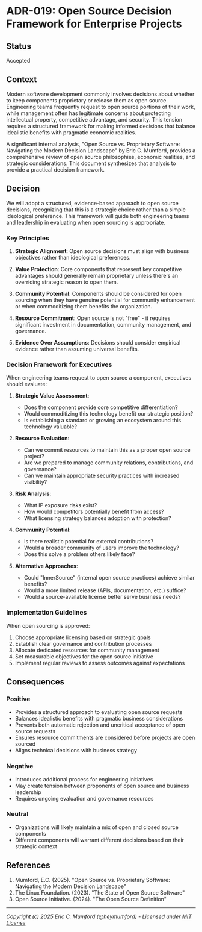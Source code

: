 # ADR-019: Open Source Decision Framework for Enterprise Projects

## Status

Accepted

## Context

Modern software development commonly involves decisions about whether to keep components proprietary or release them as open source. Engineering teams frequently request to open source portions of their work, while management often has legitimate concerns about protecting intellectual property, competitive advantage, and security. This tension requires a structured framework for making informed decisions that balance idealistic benefits with pragmatic economic realities.

A significant internal analysis, "Open Source vs. Proprietary Software: Navigating the Modern Decision Landscape" by Eric C. Mumford, provides a comprehensive review of open source philosophies, economic realities, and strategic considerations. This document synthesizes that analysis to provide a practical decision framework.

## Decision

We will adopt a structured, evidence-based approach to open source decisions, recognizing that this is a strategic choice rather than a simple ideological preference. This framework will guide both engineering teams and leadership in evaluating when open sourcing is appropriate.

### Key Principles

1. **Strategic Alignment**: Open source decisions must align with business objectives rather than ideological preferences.
   
2. **Value Protection**: Core components that represent key competitive advantages should generally remain proprietary unless there's an overriding strategic reason to open them.
   
3. **Community Potential**: Components should be considered for open sourcing when they have genuine potential for community enhancement or when commoditizing them benefits the organization.
   
4. **Resource Commitment**: Open source is not "free" - it requires significant investment in documentation, community management, and governance.
   
5. **Evidence Over Assumptions**: Decisions should consider empirical evidence rather than assuming universal benefits.

### Decision Framework for Executives

When engineering teams request to open source a component, executives should evaluate:

1. **Strategic Value Assessment**:
   - Does the component provide core competitive differentiation?
   - Would commoditizing this technology benefit our strategic position?
   - Is establishing a standard or growing an ecosystem around this technology valuable?

2. **Resource Evaluation**:
   - Can we commit resources to maintain this as a proper open source project?
   - Are we prepared to manage community relations, contributions, and governance?
   - Can we maintain appropriate security practices with increased visibility?

3. **Risk Analysis**:
   - What IP exposure risks exist?
   - How would competitors potentially benefit from access?
   - What licensing strategy balances adoption with protection?

4. **Community Potential**:
   - Is there realistic potential for external contributions?
   - Would a broader community of users improve the technology?
   - Does this solve a problem others likely face?

5. **Alternative Approaches**:
   - Could "InnerSource" (internal open source practices) achieve similar benefits?
   - Would a more limited release (APIs, documentation, etc.) suffice?
   - Would a source-available license better serve business needs?

### Implementation Guidelines

When open sourcing is approved:

1. Choose appropriate licensing based on strategic goals
2. Establish clear governance and contribution processes
3. Allocate dedicated resources for community management
4. Set measurable objectives for the open source initiative
5. Implement regular reviews to assess outcomes against expectations

## Consequences

### Positive

- Provides a structured approach to evaluating open source requests
- Balances idealistic benefits with pragmatic business considerations
- Prevents both automatic rejection and uncritical acceptance of open source requests
- Ensures resource commitments are considered before projects are open sourced
- Aligns technical decisions with business strategy

### Negative

- Introduces additional process for engineering initiatives
- May create tension between proponents of open source and business leadership
- Requires ongoing evaluation and governance resources

### Neutral

- Organizations will likely maintain a mix of open and closed source components
- Different components will warrant different decisions based on their strategic context

## References

1. Mumford, E.C. (2025). "Open Source vs. Proprietary Software: Navigating the Modern Decision Landscape"
2. The Linux Foundation. (2023). "The State of Open Source Software"
3. Open Source Initiative. (2024). "The Open Source Definition"

---
*Copyright (c) 2025 Eric C. Mumford (@heymumford) - Licensed under [MIT License](../../../LICENSE)*